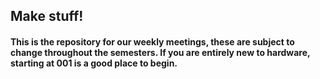 ## Make stuff!
#### This is the repository for our weekly meetings, these are subject to change throughout the semesters. If you are entirely new to hardware, starting at 001 is a good place to begin.


